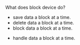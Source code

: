  What does block device do? 
* save data a block at a time. 
* delete data a block at a time. 
* block data a block at a time. 
+ handle data a block at a time.
